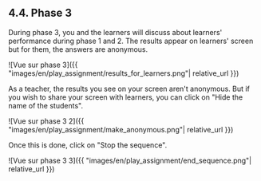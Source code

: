 ## 4.4. Phase 3

During phase 3, you and the learners will discuss about learners' performance during phase 1 and 2. The results appear on learners' screen but for them, the answers are anonymous.

![Vue sur phase 3]({{ "images/en/play_assignment/results_for_learners.png"| relative_url }})

As a teacher, the results you see on your screen aren't anonymous. But if you wish to share your screen with learners, you can click on "Hide the name of the students".

![Vue sur phase 3 2]({{ "images/en/play_assignment/make_anonymous.png"| relative_url }})

Once this is done, click on "Stop the sequence".

![Vue sur phase 3 3]({{ "images/en/play_assignment/end_sequence.png"| relative_url }})

